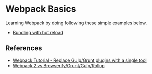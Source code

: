 # Webpack Basics

Learning Webpack by doing following these simple examples below.

 - [Bundling with hot reload](dev-with-hotreload)
  
 
## References

 - [Webpack Tutorial - Replace Gulp/Grunt plugins with a single tool](https://www.youtube.com/watch?v=9kJVYpOqcVU)
 - [Webpack 2 vs Browserify/Grunt/Gulp/Rollup](https://www.youtube.com/watch?v=C_ZtQClrVYw)
